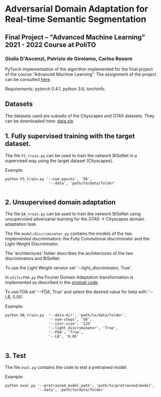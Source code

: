 # Adversarial Domain Adaptation for Real-time Semantic Segmentation
## Final Project – "Advanced Machine Learning" 2021 - 2022 Course at PoliTO
### Giulia D'Ascenzi, Patrizio de Girolamo, Carlos Rosero

PyTorch implementation of the algorithm implemented for the final project of the course "Advanced Machine Learning". The assignment of the project can be consulted [here](Assignement.pdf).

*Requirements*: pytorch 0.4.1, python 3.6, torchinfo.


## Datasets

The datasets used are subsets of the Cityscapes and GTA5 datasets. They can be downloaded here: [data.zip](https://drive.google.com/file/d/1Q4yZdjx9WOn7EYU6FlHE9Vpamvpn15L2/view?usp=sharing)

## 1. Fully supervised training with the target dataset.
The file `FS_train.py` can be used to train the network BiSeNet in a supervised way using the target dataset (Cityscapes).

Example:
```
python FS_train.py '--num_epochs', '50',
                    '--data', 'path/to/data/folder'
                            

```

## 2. Unsupervised domain adaptation
The file `DA_train.py` can be used to train the network BiSeNet using unsupervised adversarial learning for the GTA5 -> Cityscapes domain adaptation task.

The file `model/discriminator.py` contains the models of the two implemented discriminators: the Fully Convlutional discriminator and the Light Weight Discriminator. 

The 'architectures' folder describes the architectures of the two discriminators and BiSeNet.

To use the Light Weight version set '--light_discriminator, True'.

In `utils/FDA.py` the Fourier Domain Adaptation transformation is implemented as described in the [original code](https://github.com/YanchaoYang/FDA).

To use FDA set '--FDA, True' and select the desired value for beta with '--LB, 0.05'.

Example:
```
python DA_train.py  '--data-dir', 'path/to/data/folder',
                    '--num-steps', '50',
                    '--iter-size', '125'
                    '--light_discriminator', 'True',
                    '--FDA', 'True',
                    '--LB', '0.05'
                  

```
## 3. Test

The file `eval.py` contains the code to test a pretrained model.

Example:
```
python eval.py '--pretrained_model_path', 'path/to/pretrained/model',
               '--data', 'path/to/data/folder'
        
```
